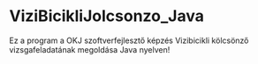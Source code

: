 # ViziBicikliJolcsonzo_Java
Ez a program a OKJ szoftverfejlesztő képzés Vizibicikli kölcsönző vizsgafeladatának megoldása Java nyelven!
